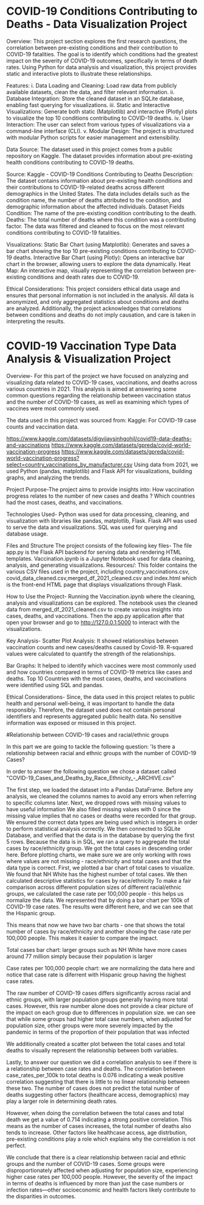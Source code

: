 # COVID-19 Conditions Contributing to Deaths - Data Visualization Project

Overview: 
This project section explores the first research questions, the correlation between pre-existing conditions and their contribution to COVID-19 fatalities. The goal is to identify which conditions had the greatest impact on the severity of COVID-19 outcomes, specifically in terms of death rates. Using Python for data analysis and visualization, this project provides static and interactive plots to illustrate these relationships.

Features: 
i. Data Loading and Cleaning: Load raw data from publicly available datasets, clean the data, and filter relevant information.
ii. Database Integration: Store the cleaned dataset in an SQLite database, enabling fast querying for visualizations.
iii. Static and Interactive Visualizations: Generate both static (Matplotlib) and interactive (Plotly) plots to visualize the top 10 conditions contributing to COVID-19 deaths.
iv. User Interaction: The user can select from various types of visualizations via a command-line interface (CLI).
v. Modular Design: The project is structured with modular Python scripts for easier management and extensibility.


Data Source: 
The dataset used in this project comes from a public repository on Kaggle. The dataset provides information about pre-existing health conditions contributing to COVID-19 deaths.

Source: Kaggle - COVID-19 Conditions Contributing to Deaths
Description: The dataset contains information about pre-existing health conditions and their contributions to COVID-19-related deaths across different demographics in the United States. The data includes details such as the condition name, the number of deaths attributed to the condition, and demographic information about the affected individuals.
Dataset Fields
Condition: The name of the pre-existing condition contributing to the death.
Deaths: The total number of deaths where this condition was a contributing factor.
The data was filtered and cleaned to focus on the most relevant conditions contributing to COVID-19 fatalities.

Visualizations: 
Static Bar Chart (using Matplotlib): Generates and saves a bar chart showing the top 10 pre-existing conditions contributing to COVID-19 deaths.
Interactive Bar Chart (using Plotly): Opens an interactive bar chart in the browser, allowing users to explore the data dynamically.
Heat Map: An interactive map, visually representing the correlation between pre-existing conditions and death rates due to COVID-19. 

Ethical Considerations: 
This project considers ethical data usage and ensures that personal information is not included in the analysis. All data is anonymized, and only aggregated statistics about conditions and deaths are analyzed. Additionally, the project acknowledges that correlations between conditions and deaths do not imply causation, and care is taken in interpreting the results.



# COVID-19 Vaccination Type Data Analysis & Visualization Project
Overview- For this part of the project we have focused on analyzing and visualizing data related to COVID-19 cases, vaccinations, and deaths across various countries in 2021. 
This analysis is aimed at answering some common questions regarding the relationship between vaccination status and the number of COVID-19 cases, as well as examining which types of vaccines were most commonly used.

The data used in this project was sourced from: Kaggle: For COVID-19 case counts and vaccination data.

https://www.kaggle.com/datasets/digvijaysinhgohil/covid19-data-deaths-and-vaccinations
https://www.kaggle.com/datasets/gpreda/covid-world-vaccination-progress
https://www.kaggle.com/datasets/gpreda/covid-world-vaccination-progress?select=country_vaccinations_by_manufacturer.csv
Using data from 2021, we used Python (pandas, matplotlib) and Flask API for visualizations, building graphs, and analyzing the trends.

Project Purpose-The project aims to provide insights into:
How vaccination progress relates to the number of new cases and deaths ?
Which countries had the most cases, deaths, and vaccinations.

Technologies Used- Python was used for data processing, cleaning, and visualization with libraries like pandas, matplotlib, Flask.
Flask API was used to serve the data and visualizations.
SQL was used for querying and database usage.

Files and Structure
The project consists of the following key files- The file app.py is the Flask API backend for serving data and rendering HTML templates.
Vaccination.ipynb is a Jupyter Notebook used for data cleaning, analysis, and generating visualizations.
Resources/: This folder contains the various CSV files used in the project, including country_vaccinations.csv, covid_data_cleaned.csv,merged_df_2021_cleaned.csv
and index.html which is the front-end HTML page that displays visualizations through Flask.

How to Use the Project- Running the Vaccination.ipynb where the cleaning, analysis and visualizations can be explored.
The notebook uses the cleaned data from merged_df_2021_cleaned.csv to create various insights into cases, deaths, and vaccinations.
Then the app.py application after that open your browser and go to http://127.0.0.1:5000 to interact with the visualizations.

Key Analysis-
Scatter Plot Analysis: It showed relationships between vaccination counts and new cases/deaths caused by Covid-19. 
R-squared values were calculated to quantify the strength of the relationships.

Bar Graphs: It helped to identify which vaccines were most commonly used and how countries compared in terms of COVID-19 metrics like cases and deaths.
Top 10 Countries with the most cases, deaths, and vaccinations were identified using SQL and pandas.

Ethical Considerations- Since, the data used in this project relates to public health and personal well-being, it was important to handle the data responsibly.
Therefore, the dataset used does not contain personal identifiers and represents aggregated public health data.
No sensitive information was exposed or misused in this project.

#Relationship between COVID-19 cases and racial/ethnic groups 

In this part we are going to tackle the following question:
'Is there a relationship between racial and ethnic groups with the number of COVID-19 Cases? 

In order to answer the following question we chose a dataset called "COVID-19_Cases_and_Deaths_by_Race_Ethnicity_-_ARCHIVE.csv"

The first step, we loaded the dataset into a Pandas DataFrame. 
Before any analysis, we cleaned the columns names to avoid any errors when referring to specific columns later. 
Next, we dropped rows with missing values to have useful information 
We also filled missing values with 0 since the missing value implies that no cases or deaths were recorded for that group. 
We ensured the correct data types are being used which is integers in order to perform statistical analysis correctly. 
We then connected to SQLite Database, and verified that the data is in the database by querying the first 5 rows.
Because the data is in SQL, we ran a query to aggregate the total cases by race/ethnicity group. We got the total cases in descending order here. 
Before plotting charts, we make sure we are only working with rows where values are not missing - race/ethnicity and total cases and that the data type is correct. 
First, we plotted a bar chart of total cases to visualize. We found that NH White has the highest number of total cases. 
We then calculated descriptive statistics for cases by race/ethnicity
To make a fair comparison across different population sizes of different racial/ethnic groups, we calculated the case rate per 100,000 people - this helps us normalize the data. We represented that by doing a bar chart per 100k of COVID-19 case rates. The results were different here, and we can see that the Hispanic group.

This means that now we have two bar charts - one that shows the total number of cases by race/ethnicity and another showing the case rate per 100,000 people. This makes it easier to compare the impact. 


Total cases bar chart: larger groups such as NH White have more cases around 77 million simply because their population is larger 

Case rates per 100,000 people chart: we are normalizing the data here and notice that case rate is diferrent with Hispanic group having the highest case rates. 

The raw number of COVID-19 cases differs significantly across racial and ethnic groups, with larger population groups generally having more total cases. 
However, this raw number alone does not provide a clear picture of the impact on each group due to differences in population size. 
we can see that while some groups had higher total case numbers, when adjusted for population size, other groups were more severely impacted by the pandemic in terms of the proportion of their population that was infected

We additionally created a scatter plot between the total cases and total deaths to visually represent the relationship between both variables. 

Lastly, to answer our question we did a correlation analysis to see if there is a relationship between case rates and deaths. The correlation between case_rates_per_100k to total deaths is 0.076 indicating a weak positive correlation suggesting that there is little to no linear relationship between these two. The number of cases does not predict the total number of deaths suggesting other factors (healthcare access, demographics) may play a larger role in determining death rates.

However, when doing the correlation between the total cases and total death we get a value of 0.714 indicating a strong positive correlation. This means as the number of cases increases, the total number of deaths also tends to increase. Other factors like healthcase access, age distrbution, pre-existing conditions play a role which explains why the correlation is not perfect.

We conclude that there is a clear relationship between racial and ethnic groups and the number of COVID-19 cases. Some groups were disproportionately affected when adjusting for population size, experiencing higher case rates per 100,000 people. However, the severity of the impact in terms of deaths is influenced by more than just the case numbers or infection rates—other socioeconomic and health factors likely contribute to the disparities in outcomes.
